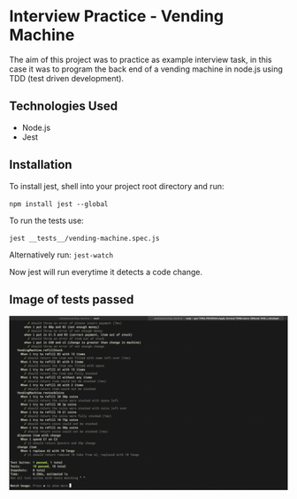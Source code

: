 # Interview Practice - Vending Machine

The aim of this project was to practice as example interview task, in this case it was to program the back end of a vending machine in node.js using TDD (test driven development).

## Technologies Used

- Node.js
- Jest

## Installation

To install jest, shell into your project root directory and run:

`npm install jest --global`

To run the tests use:

`jest __tests__/vending-machine.spec.js`

Alternatively run:
`jest-watch`

Now jest will run everytime it detects a code change.

## Image of tests passed

![Photo proof](tests.png)
